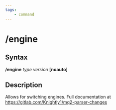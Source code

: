 ```yaml
---
tags:
    - command
---
```

# /engine

## Syntax

**/engine** _type version_ **[noauto]** 

## Description
Allows for switching engines. Full documentation at https://gitlab.com/Knightly1/mq2-parser-changes